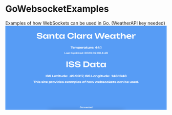 # GoWebsocketExamples
Examples of how WebSockets can be used in Go. (WeatherAPI key needed)
<img src="images/screenshot.png">
